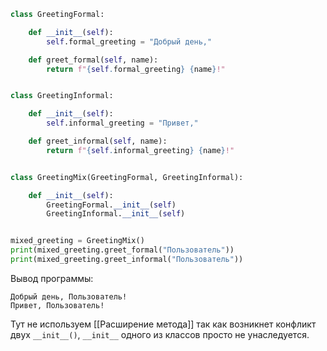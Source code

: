 ```python
class GreetingFormal:

    def __init__(self):
        self.formal_greeting = "Добрый день,"

    def greet_formal(self, name):
        return f"{self.formal_greeting} {name}!"


class GreetingInformal:

    def __init__(self):
        self.informal_greeting = "Привет,"

    def greet_informal(self, name):
        return f"{self.informal_greeting} {name}!"


class GreetingMix(GreetingFormal, GreetingInformal):

    def __init__(self):
        GreetingFormal.__init__(self)
        GreetingInformal.__init__(self)


mixed_greeting = GreetingMix()
print(mixed_greeting.greet_formal("Пользователь"))
print(mixed_greeting.greet_informal("Пользователь"))
```
Вывод программы:

```
Добрый день, Пользователь!
Привет, Пользователь!
```
Тут не используем [[Расширение метода]] так как возникнет конфликт двух `__init__()`, `__init__` одного из классов просто не унаследуется.  